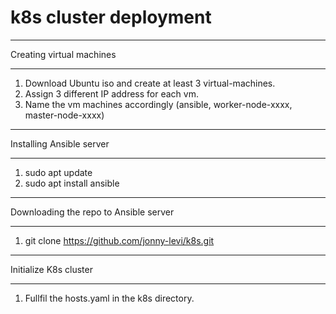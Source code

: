 # k8s cluster deployment

*************************
Creating virtual machines  
*************************

1. Download Ubuntu iso and create at least 3 virtual-machines.
2. Assign 3 different IP address for each vm.
3. Name the vm machines accordingly (ansible, worker-node-xxxx, master-node-xxxx)

*************************   
Installing Ansible server
*************************

1. sudo apt update
2. sudo apt install ansible

*************************   
Downloading the repo to Ansible server    
*************************

1. git clone https://github.com/jonny-levi/k8s.git


*************************
Initialize K8s cluster
*************************

1. Fullfil the hosts.yaml in the k8s directory.

